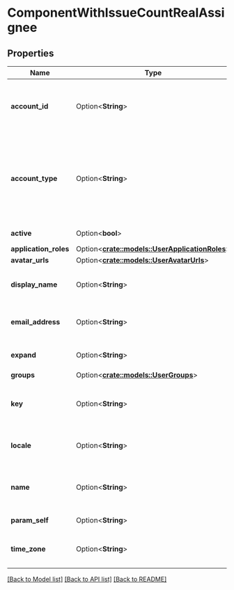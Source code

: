 # ComponentWithIssueCountRealAssignee

## Properties

Name | Type | Description | Notes
------------ | ------------- | ------------- | -------------
**account_id** | Option<**String**> | The account ID of the user, which uniquely identifies the user across all Atlassian products. For example, *5b10ac8d82e05b22cc7d4ef5*. Required in requests. | [optional]
**account_type** | Option<**String**> | The user account type. Can take the following values:   *  `atlassian` regular Atlassian user account  *  `app` system account used for Connect applications and OAuth to represent external systems  *  `customer` Jira Service Desk account representing an external service desk | [optional][readonly]
**active** | Option<**bool**> | Whether the user is active. | [optional][readonly]
**application_roles** | Option<[**crate::models::UserApplicationRoles**](User_applicationRoles.md)> |  | [optional]
**avatar_urls** | Option<[**crate::models::UserAvatarUrls**](User_avatarUrls.md)> |  | [optional]
**display_name** | Option<**String**> | The display name of the user. Depending on the user’s privacy setting, this may return an alternative value. | [optional][readonly]
**email_address** | Option<**String**> | The email address of the user. Depending on the user’s privacy setting, this may be returned as null. | [optional][readonly]
**expand** | Option<**String**> | Expand options that include additional user details in the response. | [optional][readonly]
**groups** | Option<[**crate::models::UserGroups**](User_groups.md)> |  | [optional]
**key** | Option<**String**> | This property is no longer available and will be removed from the documentation soon. See the [deprecation notice](https://developer.atlassian.com/cloud/jira/platform/deprecation-notice-user-privacy-api-migration-guide/) for details. | [optional]
**locale** | Option<**String**> | The locale of the user. Depending on the user’s privacy setting, this may be returned as null. | [optional][readonly]
**name** | Option<**String**> | This property is no longer available and will be removed from the documentation soon. See the [deprecation notice](https://developer.atlassian.com/cloud/jira/platform/deprecation-notice-user-privacy-api-migration-guide/) for details. | [optional]
**param_self** | Option<**String**> | The URL of the user. | [optional][readonly]
**time_zone** | Option<**String**> | The time zone specified in the user's profile. Depending on the user’s privacy setting, this may be returned as null. | [optional][readonly]

[[Back to Model list]](../README.md#documentation-for-models) [[Back to API list]](../README.md#documentation-for-api-endpoints) [[Back to README]](../README.md)


